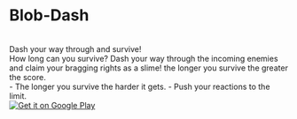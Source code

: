 # Blob-Dash
<br>
Dash your way through and survive! 
<br>
How long can you survive? Dash your way through the incoming enemies and claim your bragging rights as a slime! the longer you survive the greater the score.
<br>
- The longer you survive the harder it gets.
- Push your reactions to the limit.
<br>
<a href='https://play.google.com/store/apps/details?id=com.kevY.BlobDash&pcampaignid=MKT-Other-global-all-co-prtnr-py-PartBadge-Mar2515-1'><img alt='Get it on Google Play' src='https://play.google.com/intl/en_us/badges/images/generic/en_badge_web_generic.png'/></a>
